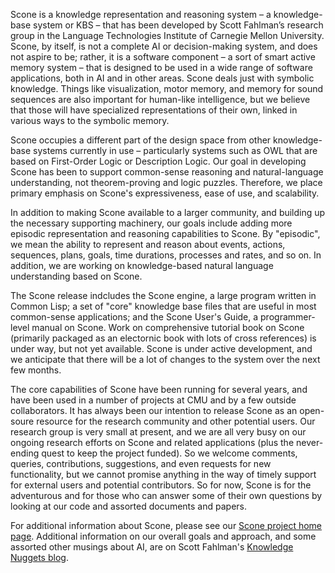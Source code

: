 Scone is a knowledge representation and reasoning system – a knowledge-base system or KBS – that has been developed by Scott Fahlman’s research group in the Language Technologies Institute of Carnegie Mellon University.  Scone, by itself, is not a complete AI or decision-making system, and does not aspire to be; rather, it is a software component – a sort of smart active memory system – that is designed to be used in a wide range of software applications, both in AI and in other areas.  Scone deals just with symbolic knowledge. Things like visualization, motor memory, and memory for sound sequences are also important for human-like intelligence, but we believe that those will have specialized representations of their own, linked in various ways to the symbolic memory.

Scone occupies a different part of the design space from other knowledge-base systems currently in use – particularly systems such as OWL that are based on First-Order Logic or Description Logic.  Our goal in developing Scone has been to support common-sense reasoning and natural-language understanding, not theorem-proving and logic puzzles.  Therefore, we place primary emphasis on Scone's expressiveness, ease of use, and scalability.

In addition to making Scone available to a larger community, and building up the necessary supporting machinery, our goals include adding more episodic representation and reasoning capabilities to Scone.  By "episodic", we mean the ability to represent and reason about events, actions, sequences, plans, goals, time durations, processes and rates, and so on.  In addition, we are working on knowledge-based natural language understanding based on Scone.

The Scone release indcludes the Scone engine, a large program written in Common Lisp; a set of "core" knowledge base files that are useful in most common-sense applications; and the Scone User's Guide, a programmer-level manual on Scone.  Work on comprehensive tutorial book on Scone (primarily packaged as an electornic book with lots of cross references) is under way, but not yet available.  Scone is under active development, and we anticipate that there will be a lot of changes to the system over the next few months.

The core capabilities of Scone have been running for several years, and have been used in a number of projects at CMU and by a few outside collaborators.  It has always been our intention to release Scone as an open-soure resource for the research community and other potential users.  Our research group is very small at present, and we are all very busy on our ongoing research efforts on Scone and related applications (plus the never-ending quest to keep the project funded).  So we welcome comments, queries, contributions, suggestions, and even requests for new functionality, but we cannot promise anything in the way of timely support for external users and potential contributors.  So for now, Scone is for the adventurous and for those who can answer some of their own questions by looking at our code and assorted documents and papers.

For additional information about Scone, please see our [Scone project home page](http://www.cs.cmu.edu/~sef/scone/).  Additional information on our overall goals and approach, and some assorted other musings about AI, are on Scott Fahlman's [Knowledge Nuggets blog](http://www.cs.cmu.edu/~nuggets).




